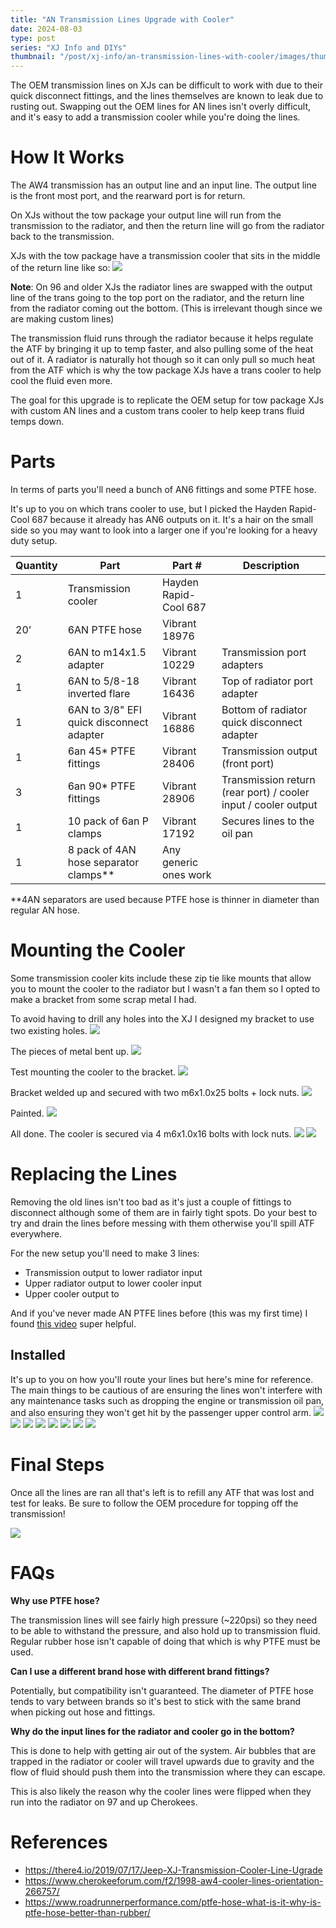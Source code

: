 ```yaml
---
title: "AN Transmission Lines Upgrade with Cooler"
date: 2024-08-03
type: post
series: "XJ Info and DIYs"
thumbnail: "/post/xj-info/an-transmission-lines-with-cooler/images/thumbnail.jpg"
---
```


The OEM transmission lines on XJs can be difficult to work with due to their quick disconnect fittings, and the lines themselves are known to leak due to rusting out. Swapping out the OEM lines for AN lines isn't overly difficult, and it's easy to add a transmission cooler while you're doing the lines.

# How It Works

The AW4 transmission has an output line and an input line. The output line is the front most port, and the rearward port is for return.

On XJs without the tow package your output line will run from the transmission to the radiator, and then the return line will go from the radiator back to the transmission.

XJs with the tow package have a transmission cooler that sits in the middle of the return line like so:
![](./images/0_lines-with-cooler-colored.png)

**Note**: On 96 and older XJs the radiator lines are swapped with the output line of the trans going to the top port on the radiator, and the return line from the radiator coming out the bottom. (This is irrelevant though since we are making custom lines)

The transmission fluid runs through the radiator because it helps regulate the ATF by bringing it up to temp faster, and also pulling some of the heat out of it. A radiator is naturally hot though so it can only pull so much heat from the ATF which is why the tow package XJs have a trans cooler to help cool the fluid even more.

The goal for this upgrade is to replicate the OEM setup for tow package XJs with custom AN lines and a custom trans cooler to help keep trans fluid temps down.

# Parts
In terms of parts you'll need a bunch of AN6 fittings and some PTFE hose. 

It's up to you on which trans cooler to use, but I picked the Hayden Rapid-Cool 687 because it already has AN6 outputs on it. It's a hair on the small side so you may want to look into a larger one if you're looking for a heavy duty setup.


| Quantity | Part | Part # | Description |
|----------|------|--------|-------------|
| 1 | Transmission cooler | Hayden Rapid-Cool 687 | |
| 20' | 6AN PTFE hose | Vibrant 18976 | |
| 2 | 6AN to m14x1.5 adapter | Vibrant 10229 | Transmission port adapters |
| 1 | 6AN to 5/8-18 inverted flare | Vibrant 16436 | Top of radiator port adapter |
| 1 | 6AN to 3/8" EFI quick disconnect adapter | Vibrant 16886 | Bottom of radiator quick disconnect adapter |
| 1 | 6an 45* PTFE fittings | Vibrant 28406 | Transmission output (front port) |
| 3 | 6an 90* PTFE fittings | Vibrant 28906 | Transmission return (rear port) / cooler input / cooler output |
| 1 | 10 pack of 6an P clamps | Vibrant 17192 | Secures lines to the oil pan |
| 1 | 8 pack of 4AN hose separator clamps** | Any generic ones work |

**4AN separators are used because PTFE hose is thinner in diameter than regular AN hose.

# Mounting the Cooler

Some transmission cooler kits include these zip tie like mounts that allow you to mount the cooler to the radiator but I wasn't a fan them so I opted to make a bracket from some scrap metal I had.

To avoid having to drill any holes into the XJ I designed my bracket to use two existing holes.
![](./images/1.jpg)

The pieces of metal bent up.
![](./images/2.jpg)

Test mounting the cooler to the bracket.
![](./images/3.jpg)

Bracket welded up and secured with two m6x1.0x25 bolts + lock nuts.
![](./images/4.jpg)

Painted.
![](./images/5.jpg)

All done. The cooler is secured via 4 m6x1.0x16 bolts with lock nuts.
![](./images/6.jpg)
![](./images/7.jpg)

# Replacing the Lines

Removing the old lines isn't too bad as it's just a couple of fittings to disconnect although some of them are in fairly tight spots. Do your best to try and drain the lines before messing with them otherwise you'll spill ATF everywhere.

For the new setup you'll need to make 3 lines:
- Transmission output to lower radiator input
- Upper radiator output to lower cooler input
- Upper cooler output to 

And if you've never made AN PTFE lines before (this was my first time) I found [this video](https://www.youtube.com/watch?v=HMj-ngf33zk) super helpful.

## Installed
It's up to you on how you'll route your lines but here's mine for reference. The main things to be cautious of are ensuring the lines won't interfere with any maintenance tasks such as dropping the engine or transmission oil pan, and also ensuring they won't get hit by the passenger upper control arm.
![](./images/8.jpg)
![](./images/9.jpg)
![](./images/10.jpg)
![](./images/11.jpg)
![](./images/12.jpg)
![](./images/13.jpg)
![](./images/14.jpg)
![](./images/15.jpg)

# Final Steps

Once all the lines are ran all that's left is to refill any ATF that was lost and test for leaks. Be sure to follow the OEM procedure for topping off the transmission!

![](./images/16.jpg)

# FAQs

**Why use PTFE hose?**

The transmission lines will see fairly high pressure (~220psi) so they need to be able to withstand the pressure, and also hold up to transmission fluid. Regular rubber hose isn't capable of doing that which is why PTFE must be used.

**Can I use a different brand hose with different brand fittings?**

Potentially, but compatibility isn't guaranteed. The diameter of PTFE hose tends to vary between brands so it's best to stick with the same brand when picking out hose and fittings.

**Why do the input lines for the radiator and cooler go in the bottom?**

This is done to help with getting air out of the system. Air bubbles that are trapped in the radiator or cooler will travel upwards due to gravity and the flow of fluid should push them into the transmission where they can escape.

This is also likely the reason why the cooler lines were flipped when they run into the radiator on 97 and up Cherokees. 

  # References
  - https://there4.io/2019/07/17/Jeep-XJ-Transmission-Cooler-Line-Ugrade
  - https://www.cherokeeforum.com/f2/1998-aw4-cooler-lines-orientation-266757/
  - https://www.roadrunnerperformance.com/ptfe-hose-what-is-it-why-is-ptfe-hose-better-than-rubber/